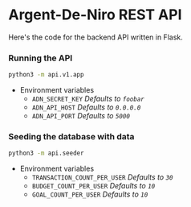 # Argent-De-Niro REST API

Here's the code for the backend API written in Flask.

### Running the API

```bash
python3 -m api.v1.app
```

- Environment variables
  - `ADN_SECRET_KEY` _Defaults to `foobar`_
  - `ADN_API_HOST` _Defaults to `0.0.0.0`_
  - `ADN_API_PORT` _Defaults to `5000`_

### Seeding the database with data

```bash
python3 -m api.seeder
```

- Environment variables
  - `TRANSACTION_COUNT_PER_USER` _Defaults to `30`_
  - `BUDGET_COUNT_PER_USER` _Defaults to `10`_
  - `GOAL_COUNT_PER_USER` _Defaults to `10`_
